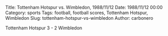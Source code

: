 Title: Tottenham Hotspur vs. Wimbledon, 1988/11/12
Date: 1988/11/12 00:00
Category: sports
Tags: football, football scores, Tottenham Hotspur, Wimbledon
Slug: tottenham-hotspur-vs-wimbledon
Author: carbonero


Tottenham Hotspur 3 - 2 Wimbledon
